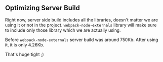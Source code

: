 ## Optimizing Server Build

Right now, server side build includes all the libraries, doesn't matter we are using it or not in the project. `webpack-node-externals` library will make sure to include only those library which we are actually using.

Before `webpack-node-externals` server build was around 750Kb.
After using it, it is only 4.26Kb.

That's huge tight ;)
